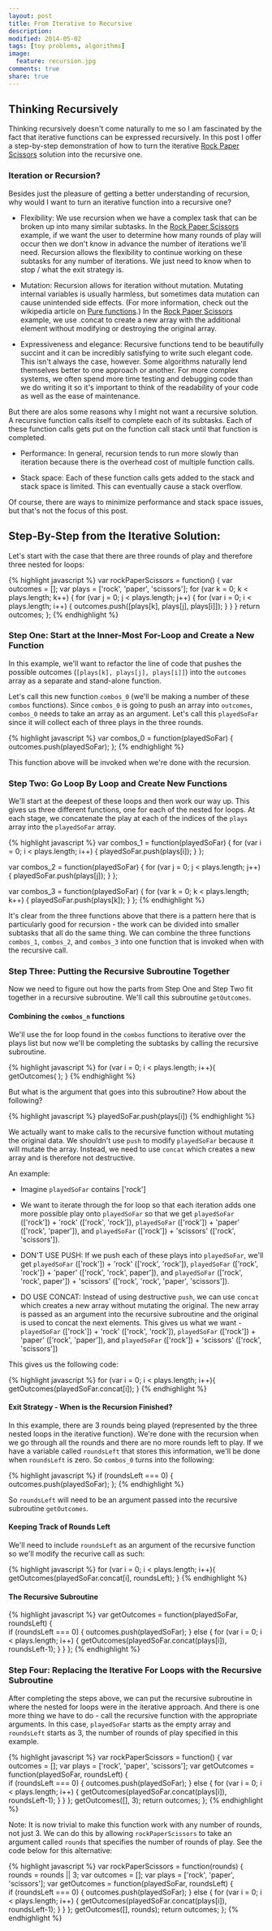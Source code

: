```yaml
---
layout: post
title: From Iterative to Recursive
description: 
modified: 2014-05-02
tags: [toy problems, algorithms]
image:
  feature: recursion.jpg
comments: true
share: true
---
```


## Thinking Recursively 
Thinking recursively doesn't come naturally to me so I am fascinated by the fact that iterative functions can be expressed recursively.  In this post I offer a step-by-step demonstration of how to turn the iterative [Rock Paper Scissors](http://jgpettibone.github.io/rock-paper-scissors/) solution into the recursive one. 

### Iteration or Recursion?
Besides just the pleasure of getting a better understanding of recursion, why would I want to turn an iterative function into a recursive one?  

* Flexibility: We use recursion when we have a complex task that can be broken up into many similar subtasks.  In the [Rock Paper Scissors](http://jgpettibone.github.io/rock-paper-scissors/) example, if we want the user to determine how many rounds of play will occur then we don't know in advance the number of iterations we'll need.  Recursion allows the flexibility to continue working on these subtasks for any number of iterations.  We just need to know when to stop / what the exit strategy is.

* Mutation: Recursion allows for iteration without mutation.  Mutating internal variables is usually harmless, but sometimes data mutation can cause unintended side effects.  (For more information, check out the wikipedia article on [Pure functions](http://en.wikipedia.org/wiki/Pure_function).)  In the [Rock Paper Scissors](http://jgpettibone.github.io/rock-paper-scissors/) example, we use .concat to create a new array with the additional element without modifying or destroying the original array.   

* Expressiveness and elegance: Recursive functions tend to be beautifully succint and it can be incredibly satisfying to write such elegant code.  This isn't always the case, however.  Some algorithms naturally lend themselves better to one approach or another.  For more complex systems, we often spend more time testing and debugging code than we do writing it so it's important to think of the readability of your code as well as the ease of maintenance.

But there are alos some reasons why I might not want a recursive solution.  A recursive function calls itself to complete each of its subtasks.  Each of these function calls gets put on the function call stack until that function is completed. 

* Performance: In general, recursion tends to run more slowly than iteration because there is the overhead cost of multiple function calls. 

* Stack space: Each of these function calls gets added to the stack and stack space is limited.  This can eventually cause a stack overflow.

Of course, there are ways to minimize performance and stack space issues, but that's not the focus of this post.

## Step-By-Step from the Iterative Solution:

Let's start with the case that there are three rounds of play and therefore three nested for loops:

{% highlight javascript %}
var rockPaperScissors = function() {
  var outcomes = [];
  var plays = ['rock', 'paper', 'scissors'];
  for (var k = 0; k < plays.length; k++) {
    for (var j = 0; j < plays.length; j++) {
      for (var i = 0; i < plays.length; i++) {
        outcomes.push([plays[k], plays[j], plays[i]]);
      }
    }
  }
  return outcomes;
};
{% endhighlight %}

### Step One: Start at the Inner-Most For-Loop and Create a New Function
In this example, we'll want to refactor the line of code that pushes the possible outcomes (`[plays[k], plays[j], plays[i]]`) into the `outcomes` array as a separate and stand-alone function.

Let's call this new function `combos_0` (we'll be making a number of these `combos` functions).  Since `combos_0` is going to push an array into `outcomes`, `combos_0` needs to take an array as an argument.  Let's call this `playedSoFar` since it will collect each of three plays in the three rounds.

{% highlight javascript %}
var combos_0 = function(playedSoFar) {
  outcomes.push(playedSoFar);
};
{% endhighlight %}

This function above will be invoked when we're done with the recursion.

### Step Two: Go Loop By Loop and Create New Functions
We'll start at the deepest of these loops and then work our way up.  This gives us three different functions, one for each of the nested for loops.  At each stage, we concatenate the play at each of the indices of the `plays` array into the `playedSoFar` array.       

{% highlight javascript %}
var combos_1 = function(playedSoFar) {
  for (var i = 0; i < plays.length; i++) {
    playedSoFar.push(plays[i]);
  }
};

var combos_2 = function(playedSoFar) {
  for (var j = 0; j < plays.length; j++) {
    playedSoFar.push(plays[j]);
  }
};

var combos_3 = function(playedSoFar) {
  for (var k = 0; k < plays.length; k++) {
    playedSoFar.push(plays[k]);
  }
};
{% endhighlight %}

It's clear from the three functions above that there is a pattern here that is particularly good for recursion - the work can be divided into smaller subtasks that all do the same thing.  We can combine the three functions `combos_1`, `combos_2`, and `combos_3` into one function that is invoked when with the recursive call.  

### Step Three: Putting the Recursive Subroutine Together
Now we need to figure out how the parts from Step One and Step Two fit together in a recursive subroutine.  We'll call this subroutine `getOutcomes`.

#### Combining the `combos_n` functions
We'll use the for loop found in the `combos` functions to iterative over the plays list but now we'll be completing the subtasks by calling the recursive subroutine. 

{% highlight javascript %}
for (var i = 0; i < plays.length; i++){
  getOutcomes(                       );
}
{% endhighlight %} 

But what is the argument that goes into this subroutine?  How about the following?  

{% highlight javascript %}
playedSoFar.push(plays[i])
{% endhighlight %}

We actually want to make calls to the recursive function without mutating the original data.  We shouldn't use `push` to modify `playedSoFar` because it will mutate the array.  Instead, we need to use `concat` which creates a new array and is therefore not destructive.  

An example:

* Imagine `playedSoFar` contains ['rock'] 

* We want to iterate through the for loop so that each iteration adds one more possible play onto `playedSoFar` so that we get `playedSoFar` (['rock']) + 'rock' (['rock', 'rock']), `playedSoFar` (['rock']) + 'paper' (['rock', 'paper']), and `playedSoFar` (['rock']) + 'scissors' (['rock', 'scissors']).  

* DON'T USE PUSH: If we push each of these plays into `playedSoFar`, we'll get `playedSoFar` (['rock']) + 'rock' (['rock', 'rock']), `playedSoFar` (['rock', 'rock']) + 'paper' (['rock', 'rock', paper']), and `playedSoFar` (['rock', 'rock', paper']) + 'scissors' (['rock', 'rock', 'paper', 'scissors']). 

* DO USE CONCAT: Instead of using destructive `push`, we can use `concat` which creates a new array without mutating the original.  The new array is passed as an argument into the recursive subroutine and the original is used to concat the next elements.  This gives us what we want - `playedSoFar` (['rock']) + 'rock' (['rock', 'rock']), `playedSoFar` (['rock']) + 'paper' (['rock', 'paper']), and `playedSoFar` (['rock']) + 'scissors' (['rock', 'scissors'])

This gives us the following code:

{% highlight javascript %}
for (var i = 0; i < plays.length; i++){
  getOutcomes(playedSoFar.concat[i]);
}
{% endhighlight %} 

#### Exit Strategy - When is the Recursion Finished? 
In this example, there are 3 rounds being played (represented by the three nested loops in the iterative function).  We're done with the recursion when we go through all the rounds and there are no more rounds left to play.  If we have a variable called `roundsLeft` that stores this information, we'll be done when `roundsLeft` is zero.  So `combos_0` turns into the following:

{% highlight javascript %}
if (roundsLeft === 0) {
  outcomes.push(playedSoFar);
};
{% endhighlight %} 

So `roundsLeft` will need to be an argument passed into the recursive subroutine `getOutcomes`.

#### Keeping Track of Rounds Left
We'll need to include `roundsLeft` as an argument of the recursive function so we'll modify the recurive call as such:

{% highlight javascript %}
for (var i = 0; i < plays.length; i++){
  getOutcomes(playedSoFar.concat[i], roundsLeft);
}
{% endhighlight %} 

#### The Recursive Subroutine

{% highlight javascript %}
  var getOutcomes = function(playedSoFar, roundsLeft) {    
    if (roundsLeft === 0) {
      outcomes.push(playedSoFar);
    }
    else {
      for (var i = 0; i < plays.length; i++) {
        getOutcomes(playedSoFar.concat(plays[i]), roundsLeft-1);
      }
    }
  };
{% endhighlight %} 

### Step Four: Replacing the Iterative For Loops with the Recursive Subroutine
After completing the steps above, we can put the recursive subroutine in where the nested for loops were in the iterative approach.  And there is one more thing we have to do - call the recursive function with the appropriate arguments.  In this case, `playedSoFar` starts as the empty array and `roundsLeft` starts as 3, the number of rounds of play specified in this example.

{% highlight javascript %}
var rockPaperScissors = function() {
  var outcomes = [];
  var plays = ['rock', 'paper', 'scissors'];
  var getOutcomes = function(playedSoFar, roundsLeft) {    
    if (roundsLeft === 0) {
      outcomes.push(playedSoFar);
    }
    else {
      for (var i = 0; i < plays.length; i++) {
        getOutcomes(playedSoFar.concat(plays[i]), roundsLeft-1);
      }
    }
  };
  getOutcomes([], 3);
  return outcomes;
};
{% endhighlight %}

Note: It is now trivial to make this function work with any number of rounds, not just 3.  We can do this by allowing `rockPaperScissors` to take an argument called `rounds` that specifies the number of rounds of play.  See the code below for this alternative:

{% highlight javascript %}
var rockPaperScissors = function(rounds) {
  rounds = rounds || 3;
  var outcomes = [];
  var plays = ['rock', 'paper', 'scissors'];
  var getOutcomes = function(playedSoFar, roundsLeft) {    
    if (roundsLeft === 0) {
      outcomes.push(playedSoFar);
    }
    else {
      for (var i = 0; i < plays.length; i++) {
        getOutcomes(playedSoFar.concat(plays[i]), roundsLeft-1);
      }
    }
  };
  getOutcomes([], rounds);
  return outcomes;
};
{% endhighlight %}

